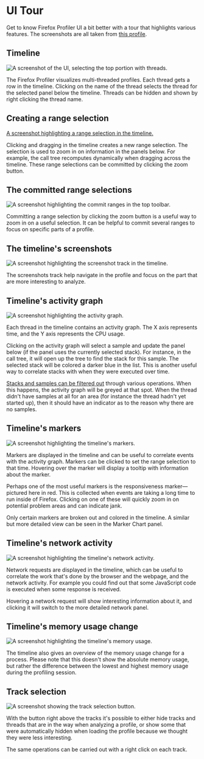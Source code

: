 # UI Tour

Get to know Firefox Profiler UI a bit better with a tour that highlights various features. The screenshots are all taken from [this profile](https://share.firefox.dev/3rRG46l).

## Timeline

![A screenshot of the UI, selecting the top portion with threads.](images/ui-tour-timeline.png)

The Firefox Profiler visualizes multi-threaded profiles. Each thread gets a row in the timeline. Clicking on the name of the thread selects the thread for the selected panel below the timeline. Threads can be hidden and shown by right clicking the thread name.

## Creating a range selection

[A screenshot highlighting a range selection in the timeline.](images/ui-tour-selection.webm ':include :type=video controls width=100%')

Clicking and dragging in the timeline creates a new range selection. The selection is used to zoom in on information in the panels below. For example, the call tree recomputes dynamically when dragging across the timeline. These range selections can be committed by clicking the zoom button.

## The committed range selections

![A screenshot highlighting the commit ranges in the top toolbar.](images/ui-tour-ranges.png)

Committing a range selection by clicking the zoom button is a useful way to zoom in on a useful selection. It can be helpful to commit several ranges to focus on specific parts of a profile.

## The timeline's screenshots

![A screenshot highlighting the screenshot track in the timeline.](images/ui-tour-timeline-screenshots.png)

The screenshots track help navigate in the profile and focus on the part that are
more interesting to analyze.

## Timeline's activity graph

![A screenshot highlighting the activity graph.](images/ui-tour-activity-graph.png)

Each thread in the timeline contains an activity graph. The X axis represents time, and the Y axis represents the CPU usage.

Clicking on the activity graph will select a sample and update the panel below (if the panel uses the currently selected stack). For instance, in the call tree, it will open up the tree to find the stack for this sample. The selected stack will be colored a darker blue in the list. This is another useful way to correlate stacks with when they were executed over time.

[Stacks and samples can be filtered out](./guide-filtering-call-trees.md) through various operations. When this happens, the activity graph will be greyed at that spot. When the thread didn't have samples at all for an area (for instance the thread hadn't yet started up), then it should have an indicator as to the reason why there are no samples.

## Timeline's markers

![A screenshot highlighting the timeline's markers.](images/ui-tour-timeline-markers.png)

Markers are displayed in the timeline and can be useful to correlate events with the activity graph. Markers can be clicked to set the range selection to that time. Hovering over the marker will display a tooltip with information about the marker.

Perhaps one of the most useful markers is the responsiveness marker—pictured here in red. This is collected when events are taking a long time to run inside of Firefox. Clicking on one of these will quickly zoom in on potential problem areas and can indicate jank.

Only certain markers are broken out and colored in the timeline. A similar but more detailed view can be seen in the Marker Chart panel.

## Timeline's network activity
![A screenshot highlighting the timeline's network activity.](images/ui-tour-timeline-network.png)

Network requests are displayed in the timeline, which can be useful to correlate
the work that's done by the browser and the webpage, and the network activity.
For example you could find out that some JavaScript code is executed when
some response is received.

Hovering a network request will show interesting information about it, and
clicking it will switch to the more detailed network panel.

## Timeline's memory usage change
![A screenshot highlighting the timeline's memory usage.](images/ui-tour-timeline-memory.png)

The timeline also gives an overview of the memory usage change for a process.
Please note that this doesn't show the absolute memory usage, but rather the
difference between the lowest and highest memory usage during the profiling
session.

## Track selection
![A screenshot showing the track selection button.](images/ui-tour-timeline-track-selection.png)

With the button right above the tracks it's possible to either hide tracks and
threads that are in the way when analyzing a profile, or show some that were
automatically hidden when loading the profile because we thought they were less
interesting.

The same operations can be carried out with a right click on each track.
